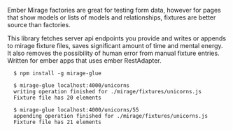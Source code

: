 Ember Mirage factories are great for testing form data, however for pages that show models or lists of models and relationships, fixtures are better source than factories.

This library fetches server api endpoints you provide and writes or appends to mirage fixture files, saves significant amount of time and mental energy. It also removes the possibility of human error from manual fixture entries. Written for ember apps that uses ember RestAdapter.

```{r, engine='bash', count_lines}
  $ npm install -g mirage-glue

  $ mirage-glue localhost:4000/unicorns
  writing operation finished for ./mirage/fixtures/unicorns.js
  Fixture file has 20 elements

  $ mirage-glue localhost:4000/unicorns/55
  appending operation finished for ./mirage/fixtures/unicorns.js
  Fixture file has 21 elements
```
